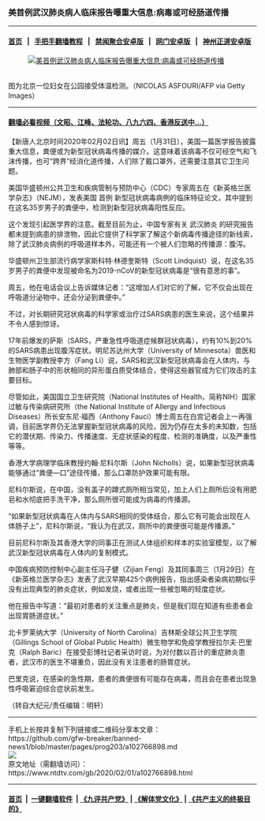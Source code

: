 ### 美首例武汉肺炎病人临床报告曝重大信息:病毒或可经肠道传播
------------------------

#### [首页](https://github.com/gfw-breaker/banned-news1/blob/master/README.md) &nbsp;&nbsp;|&nbsp;&nbsp; [手把手翻墙教程](https://github.com/gfw-breaker/guides/wiki) &nbsp;&nbsp;|&nbsp;&nbsp; [禁闻聚合安卓版](https://github.com/gfw-breaker/bn-android) &nbsp;&nbsp;|&nbsp;&nbsp; [网门安卓版](https://github.com/oGate2/oGate) &nbsp;&nbsp;|&nbsp;&nbsp; [神州正道安卓版](https://github.com/SzzdOgate/update) 



<div><div class="featured_image">
 <a href="https://i.ntdtv.com/assets/uploads/2020/02/GettyImages-1197867743.jpg" target="_blank">
  <figure>
   <img alt="美首例武汉肺炎病人临床报告曝重大信息:病毒或可经肠道传播" src="https://i.ntdtv.com/assets/uploads/2020/02/GettyImages-1197867743-800x450.jpg"/>
  </figure><br/>
 </a>
 <span class="caption">
  图为北京一位妇女在公园接受体温检测。（NICOLAS ASFOURI/AFP via Getty Images）
 </span>
</div>
</div><hr/>

#### [翻墙必看视频（文昭、江峰、法轮功、八九六四、香港反送中...）](http://167.172.214.107/home.html)

<div><div class="post_content" itemprop="articleBody">
 <p>
  【新唐人北京时间2020年02月02日讯】周五（1月31日），美国一篇医学报告披露重大信息，粪便或为新型冠状病毒传播的媒介。这意味着该病毒不仅可经空气和飞沫传播，也可“跨界”经消化道传播，人们除了戴口罩外，还需要注意其它卫生问题。
 </p>
 <p>
  美国华盛顿州公共卫生和疾病管制与预防中心（CDC）专家周五在《新英格兰医学杂志》（NEJM），发表美国
  <ok href="https://www.ntdtv.com/gb/首例.htm">
   首例
  </ok>
  新型冠状病毒病例的临床特征论文，其中提到在这名35岁男子的粪便中，检测到新型冠状病毒阳性反应。
 </p>
 <p>
  这个发现引起医学界的注意。截至目前为止，中国专家有关
  <ok href="https://www.ntdtv.com/gb/武汉肺炎.htm">
   武汉肺炎
  </ok>
  的研究报告都未提到病患的排泄物，因此它提供了科学家了解这个新病毒传播途径的新线索，除了武汉肺炎病例的呼吸道样本外，可能还有一个被人们忽略的传播源：腹泻。
 </p>
 <p>
  华盛顿州卫生部流行病学家斯科特·林德奎斯特（Scott Lindquist）说，在这名35岁男子的粪便中发现被命名为2019-nCoV的新型冠状病毒是“很有意思的事”。
 </p>
 <p>
  周五，他在电话会议上告诉媒体记者：“这增加人们对它的了解，它不仅会出现在呼吸道分泌物中，还会分泌到粪便中。”
 </p>
 <p>
  不过，对长期研究冠状病毒的科学家或治疗过SARS病患的医生来说，这个结果并不令人感到惊讶。
 </p>
 <p>
  17年前爆发的萨斯（SARS，严重急性呼吸道症候群冠状病毒），约有10%到20%的SARS病患出现腹泻症状。明尼苏达州大学（University of Minnesota）兽医和生物医学副教授李方（Fang Li）说，SARS和武汉新型冠状病毒会在人体内，与肺部和肠子中的形状相同的异形蛋白质受体结合，使得这些器官成为它们攻击的主要目标。
 </p>
 <p>
  尽管如此，美国国立卫生研究院（National Institutes of Health，简称NIH）国家过敏与传染病研究所（the National Institute of Allergy and Infectious Diseases）所长安东尼·福西（Anthony Fauci）博士周五在白宫记者会上一再强调，目前医学界仍无法掌握新型冠状病毒的风险，因为仍存在太多的未知数，包括它的潜伏期、传染力、传播速度、无症状感染的程度、检测的准确度，以及严重性等等。
 </p>
 <p>
  香港大学病理学临床教授约翰·尼科尔斯（John Nicholls）说，如果新型冠状病毒能够通过“粪便—口”途径传播，那么口罩防护效果可能有限。
 </p>
 <p>
  尼科尔斯说，在中国，没有盖子的蹲式厕所相当常见，加上人们上厕所后没有用肥皂和水彻底把手洗干净，那么厕所很可能成为病毒的传播源。
 </p>
 <p>
  “如果新型冠状病毒在人体内与SARS相同的受体结合，那么它有可能会出现在人体肠子上”，尼科尔斯说，“我认为在武汉，厕所中的粪便很可能是传播源。”
 </p>
 <p>
  目前尼科尔斯及其香港大学的同事正在测试人体组织和样本的实验室模型，以了解武汉新型冠状病毒在人体内的复制模式。
 </p>
 <p>
  中国疾病预防控制中心副主任冯子健（Zijian Feng）及其同事周三（1月29日）在《新英格兰医学杂志》发表了武汉早期425个病例报告，指出感染者染病初期似乎没有出现典型的肺炎症状，例如发烧，或者出现一些被忽略的轻度症状。
 </p>
 <p>
  他在报告中写道：“最初对患者的关注重点是肺炎，但是我们现在知道有些患者会出现胃肠道症状。”
 </p>
 <p>
  北卡罗莱纳大学（University of North Carolina）吉林斯全球公共卫生学院（Gillings School of Global Public Health）微生物学和免疫学教授拉尔夫·巴里克（Ralph Baric）在接受彭博社记者采访时说，为对付数以百计的重症肺炎患者，武汉市的医生不堪重负，因此没有关注患者的肠胃症状。
 </p>
 <p>
  巴里克说，在感染的急性期，患者的粪便很有可能存在病毒，而且会在患者出现急性呼吸窘迫综合症状前发生。
 </p>
 <p>
  （转自大纪元/责任编辑：明轩）
 </p>
 <div class="single_ad">
 </div>
</div>
</div>
<hr/>
手机上长按并复制下列链接或二维码分享本文章：<br/>
https://github.com/gfw-breaker/banned-news1/blob/master/pages/prog203/a102766898.md <br/>
<a href='https://github.com/gfw-breaker/banned-news1/blob/master/pages/prog203/a102766898.md'><img src='https://github.com/gfw-breaker/banned-news1/blob/master/pages/prog203/a102766898.md.png'/></a> <br/>
原文地址（需翻墙访问）：https://www.ntdtv.com/gb/2020/02/01/a102766898.html


------------------------
#### [首页](https://github.com/gfw-breaker/banned-news1/blob/master/README.md) &nbsp;|&nbsp; [一键翻墙软件](https://github.com/gfw-breaker/nogfw/blob/master/README.md) &nbsp;| [《九评共产党》](https://github.com/gfw-breaker/9ping.md/blob/master/README.md#九评之一评共产党是什么) | [《解体党文化》](https://github.com/gfw-breaker/jtdwh.md/blob/master/README.md) | [《共产主义的终极目的》](https://github.com/gfw-breaker/gczydzjmd.md/blob/master/README.md)


<img src='http://gfw-breaker.win/banned-news/pages/prog203/a102766898.md' width='0px' height='0px'/>